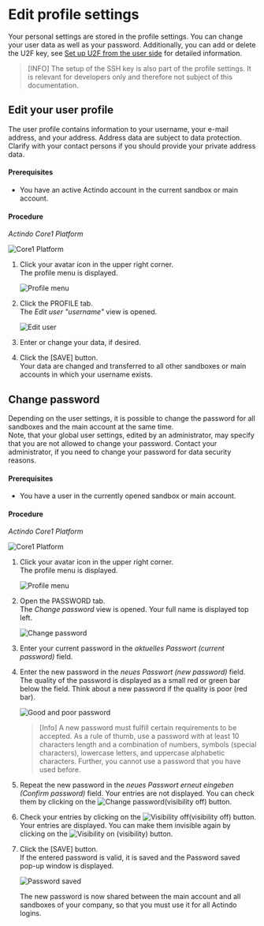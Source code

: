 # Edit profile settings

Your personal settings are stored in the profile settings.  You can change your user data as well as your password. Additionally, you can add or delete the U2F key, see [Set up U2F from the user side](#create-view "Set up U2F from the user side") for detailed information. 

> [INFO] The setup of the SSH key is also part of the profile settings. It is relevant for developers only and therefore not subject of this documentation.   



## Edit your user profile
The user profile contains information to your username, your e-mail address, and your address. Address data are subject to data protection. Clarify with your contact persons if you should provide your private address data.

#### Prerequisites
- You have an active Actindo account in the current sandbox or main account.

#### Procedure

*Actindo Core1 Platform*

![Core1 Platform](../../Assets/Screenshots/Core1Platform/Core1.png "[Core1 Platform]")

 1. Click your avatar icon in the upper right corner.   
    The profile menu is displayed.

    ![Profile menu](../../Assets/Screenshots/Core1Platform/UsingCore1/ProfileMenu.png "[Profile menu]")

2. Click the PROFILE tab.   
   The *Edit user "username"* view is opened.

   ![Edit user](../../Assets/Screenshots/Core1Platform/UsingCore1/UserProfile.png "[Edit user]")

3. Enter or change your data, if desired.

4. Click the [SAVE] button.   
   Your data are changed and transferred to all other sandboxes or main accounts in which your username exists. 

## Change password
Depending on the user settings, it is possible to change the password for all sandboxes and the main account at the same time.  
Note, that your global user settings, edited by an administrator, may specify that you are not allowed to change your password. Contact your administrator, if you need to change your password for data security reasons.  


#### Prerequisites
- You have a user in the currently opened sandbox or main account.

#### Procedure

*Actindo Core1 Platform*

![Core1 Platform](../../Assets/Screenshots/Core1Platform/Core1.png "[Core1 Platform]")

1. Click your avatar icon in the upper right corner.   
    The profile menu is displayed.

    ![Profile menu](../../Assets/Screenshots/Core1Platform/UsingCore1/ProfileMenu.png "[Profile menu]")

2. Open the PASSWORD tab.   
   The *Change password* view is opened. Your full name is displayed top left.

   ![Change password](../../Assets/Screenshots/Core1Platform/UsingCore1/ProfileChangePassword.png "[Change password]")

3. Enter your current password in the *aktuelles Passwort (current password)* field.

4. Enter the new password in the *neues Passwort (new password)* field.  
   The quality of the password is displayed as a small red or green bar below the field. Think about a new password if the quality is poor (red bar).

     ![Good and poor password](../../Assets/Screenshots/Core1Platform/UsingCore1/ProfilePasswordQuality.png "[Good and poor password]")

   > [Info] A new password must fulfill certain requirements to be accepted. As a rule of thumb, use a password with at least 10 characters length and a combination of numbers, symbols (special characters), lowercase letters, and uppercase alphabetic characters. Further, you cannot use a password that you have used before.

5. Repeat the new password in the *neues Passwort erneut eingeben (Confirm password)* field. Your entries are not displayed. You can check them by clicking on the ![Change password](../../Assets/Icons/visibility_off.png "[Change password]")(visibility off) button.

6. Check your entries by clicking on the ![Visibility off](../../Assets/Icons/visibility_off.png "[Visibility off]")(visibility off) button.   
   Your entries are displayed. You can make them invisible again by clicking on the ![Visibility on](../../Assets/Icons/visibility.png "[Visibility on]") (visibility) button.

7. Click the [SAVE] button.   
   If the entered password is valid, it is saved and the Password saved pop-up window is displayed.  


   ![Password saved](../../Assets/Screenshots/Core1Platform/ProfileSettings/Password/PasswordSaved.png "[Password saved]")

   The new password is now shared between the main account and all sandboxes of your company, so that you must use it for all Actindo logins.

<!---Ich laufe hier auf einen Fehler. Er sagt, more credentials are needed to complete the authentication request-. Geht es nur, wenn kein U2F?-->


